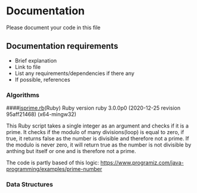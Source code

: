 # Documentation
Please document your code in this file


## Documentation requirements
* Brief explanation
* Link to file
* List any requirements/dependencies if there any
* If possible, references

### Algorithms

####[isprime.rb](https://github.com/af2111/AlgorithmsAndDataStructures/blob/master/ruby/isprime.rb)(Ruby)
Ruby version ruby 3.0.0p0 (2020-12-25 revision 95aff21468) (x64-mingw32)

This Ruby script takes a single integer as an argument and checks if it is a prime.
It checks if the modulo of many divisions(loop) is equal to zero, if true,
it returns false as the number is divisible and therefore not a prime.
If the modulo is never zero, it will return true as the number is not divisible
by anthing but itself or one and is therefore not a prime.

The code is partly based of this logic:
https://www.programiz.com/java-programming/examples/prime-number


### Data Structures

